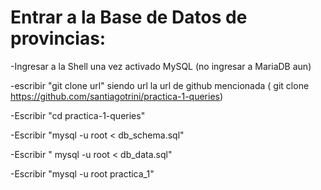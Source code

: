 # Entrar a la Base de Datos de provincias:

 -Ingresar a la Shell una vez activado MySQL (no ingresar a MariaDB aun)

 -escribir "git clone url" siendo url la url de github mencionada ( git clone https://github.com/santiagotrini/practica-1-queries)

 -Escribir "cd practica-1-queries"

 -Escribir "mysql -u root < db_schema.sql"

 -Escribir " mysql -u root < db_data.sql"

 -Escribir "mysql -u root practica_1"
